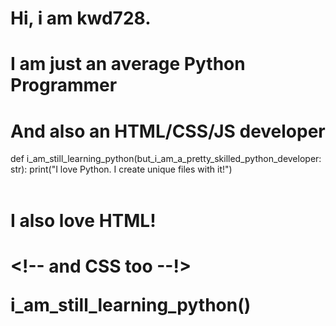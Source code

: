 # Hi, i am kwd728.
# I am just an average Python Programmer
# And also an HTML/CSS/JS developer

def i_am_still_learning_python(but_i_am_a_pretty_skilled_python_developer: str):
    print("I love Python. I create unique files with it!")
    <br><br>
    <h1>I also love HTML!<h1>
    <!-- and CSS too --!>

i_am_still_learning_python()
